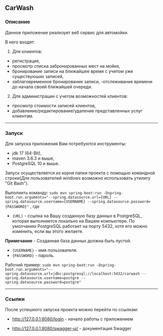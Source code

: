 ## CarWash

### Описание
Данное приложение реализует веб сервис для автомойки.

В него входят:
1. Для клиентов:
- регистрация,
- просмотр списка забронированных мест на мойке,
- бронирование записи на ближайшее время с учетом уже существуюших записей,
- заблаговременное бронирование записи,
  -отслеживание времени до начала своей ближайшей очереди.

2. Для администрации с учетом возможностей клиентов:
- просмотр стоимости записей клиентов,
- добавление/редактирование/удаление представленных услуг клиентам.

***
### Запуск
Для запуска приложения Вам потребуются инструменты:
- jdk 17 (64-Bit),
- maven 3.6.3 и выше,
- PostgreSQL 10 и выше.

Запуск осуществляется из корня папки проекта с помощью командной строки(Для пользователей windows возможно использовать утилиту "Git Bash").

Выполнить команду:
```sudo mvn spring-boot:run -Dspring-boot.run.arguments="--spring.datasource.url={URL} --spring.datasource.username={USERNAME} --spring.datasource.password={PASSWORD}"```
, где
- ```{URL}``` - ссылка на Вашу созданную базу данных в PostgreSQL, которая выполняется локально на Вашем компьютере. По умолчанию PostgreSQL работает на порту 5432, хотя его можно изменить, если вы этого желаете.

**Примечание** - Созданная база данных должна быть пустой.
- ```{USERNAME}``` - имя пользователя.
- ```{PASSWORD}``` - пароль.

Рабочий пример:
```sudo mvn spring-boot:run -Dspring-boot.run.arguments="--spring.datasource.url=jdbc:postgresql://localhost:5432/carwash --spring.datasource.username=postgre --spring.datasource.password=postgre"```

***
### Ссылки
После успешного запуска проекта можно перейти по ссылкам:
* http://127.0.0.1:8080/login - начало работы с приложением

* http://127.0.0.1:8080/swagger-ui/ - документация Swagger